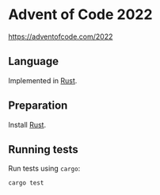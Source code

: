 # Advent of Code 2022

https://adventofcode.com/2022

## Language

Implemented in [Rust](https://www.rust-lang.org/).

## Preparation

Install
[Rust](https://doc.rust-lang.org/cargo/getting-started/installation.html).

## Running tests

Run tests using `cargo`:

```console
cargo test
```
